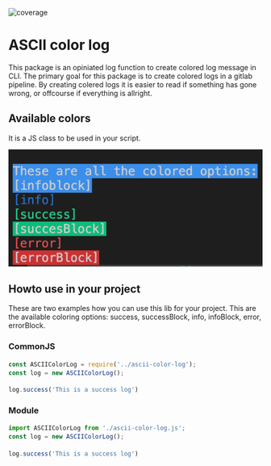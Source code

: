 ![coverage](https://img.shields.io/badge/coverage-100%25-green)

# ASCII color log 
This package is an opiniated log function to create colored log message in CLI. The primary goal for this package is to create colored logs in a gitlab pipeline. By creating colered logs it is easier to read if something has gone wrong, or offcourse if everything is allright.

## Available colors
It is a JS class to be used in your script.

![available colors](available_colors.png)


## Howto use in your project
These are two examples how you can use this lib for your project. This are the available coloring options: success, successBlock, info, infoBlock, error, errorBlock.

### CommonJS
```javascript
const ASCIIColorLog = require('../ascii-color-log');
const log = new ASCIIColorLog();

log.success('This is a success log')
```


### Module
```javascript
import ASCIIColorLog from './ascii-color-log.js';
const log = new ASCIIColorLog();

log.success('This is a success log')
```